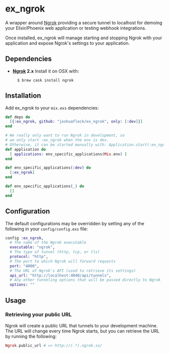 # ex_ngrok

A wrapper around [Ngrok](https://ngrok.com/) providing a secure tunnel to localhost for demoing your Elixir/Phoenix web application or testing webhook integrations.

Once installed, ex_ngrok will manage starting and stopping Ngrok with your application and expose Ngrok's settings to your application.

## Dependencies

- **[Ngrok](https://ngrok.com/) 2.x** Install it on OSX with:

        $ brew cask install ngrok

## Installation

Add ex_ngrok to your `mix.exs` dependencies:

```elixir
def deps do
  [{:ex_ngrok, github: "joshuafleck/ex_ngrok", only: [:dev]}]
end

# We really only want to run Ngrok in development, so
# we only start :ex_ngrok when the env is dev.
# Otherwise, it can be started manually with: Application.start(:ex_ngrok)
def application do
  [ applications: env_specific_applications(Mix.env) ]
end

def env_specific_applications(:dev) do
  [:ex_ngrok]
end

def env_specific_applications(_) do
  []
end
```

## Configuration

The default configurations may be overridden by setting any
of the following in your `config/config.exs` file:

```elixir
config :ex_ngrok,
  # The name of the Ngrok executable
  executable: "ngrok",
  # The type of tunnel (http, tcp, or tls)
  protocol: "http",
  # The port to which Ngrok will forward requests
  port: "4000",
  # The URL of Ngrok's API (used to retrieve its settings)
  api_url: "http://localhost:4040/api/tunnels",
  # Any other tunneling options that will be passed directly to Ngrok
  options: ""
```

## Usage

### Retrieving your public URL

Ngrok will create a public URL that tunnels to your development machine.
The URL will change every time Ngrok starts, but you can retrieve the URL
by running the following:

```elixir
Ngrok.public_url # => http://(.*).ngrok.io/
```
